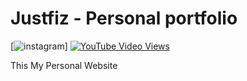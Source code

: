 # Justfiz - Personal portfolio

[![instagram](https://instagram.com/kurniawanhafizzz)]
[![YouTube Video Views](https://img.shields.io/youtube/views/SoxmIlgf2zM?style=social)](https://youtu.be/SoxmIlgf2zM)

This My Personal Website